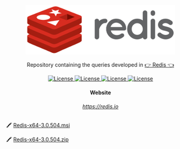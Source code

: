 <p align="center"><img src="Redis_Logo.svg" width="400"></p>

<p align="center">Repository containing the queries developed in <a href="https://redis.io">👉 Redis 👈</a></p>

<p align="center">
    <a href="https://opensource.org/licenses/MIT">
        <img alt="License" src="https://img.shields.io/badge/License-MIT-yellow.svg">
    </a>
    <a href="#">
        <img alt="License" src="https://img.shields.io/github/languages/count/Adath/Redis">
    </a>
    <a href="#">
        <img alt="License" src="https://img.shields.io/github/last-commit/Adath/Redis">
    </a>
    <a href="#">
        <img alt="License" src="https://img.shields.io/github/followers/Adath?style=social">
    </a>
</p>

<h4 align="center">Website</h4>

<h6 align="center">
    <a href="https://redis.io">https://redis.io</a>
</h6>

🖍 <a align="center" href="https://github.com/microsoftarchive/redis/releases/download/win-3.0.504/Redis-x64-3.0.504.msi">Redis-x64-3.0.504.msi</a>

🖍 <a align="center" href="https://github.com/microsoftarchive/redis/releases/download/win-3.0.504/Redis-x64-3.0.504.zip">Redis-x64-3.0.504.zip</a>